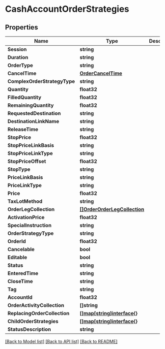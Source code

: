 # CashAccountOrderStrategies

## Properties

Name | Type | Description | Notes
------------ | ------------- | ------------- | -------------
**Session** | **string** |  | [optional] 
**Duration** | **string** |  | [optional] 
**OrderType** | **string** |  | [optional] 
**CancelTime** | [**OrderCancelTime**](Order_cancelTime.md) |  | [optional] 
**ComplexOrderStrategyType** | **string** |  | [optional] 
**Quantity** | **float32** |  | [optional] 
**FilledQuantity** | **float32** |  | [optional] 
**RemainingQuantity** | **float32** |  | [optional] 
**RequestedDestination** | **string** |  | [optional] 
**DestinationLinkName** | **string** |  | [optional] 
**ReleaseTime** | **string** |  | [optional] 
**StopPrice** | **float32** |  | [optional] 
**StopPriceLinkBasis** | **string** |  | [optional] 
**StopPriceLinkType** | **string** |  | [optional] 
**StopPriceOffset** | **float32** |  | [optional] 
**StopType** | **string** |  | [optional] 
**PriceLinkBasis** | **string** |  | [optional] 
**PriceLinkType** | **string** |  | [optional] 
**Price** | **float32** |  | [optional] 
**TaxLotMethod** | **string** |  | [optional] 
**OrderLegCollection** | [**[]OrderOrderLegCollection**](Order_orderLegCollection.md) |  | [optional] 
**ActivationPrice** | **float32** |  | [optional] 
**SpecialInstruction** | **string** |  | [optional] 
**OrderStrategyType** | **string** |  | [optional] 
**OrderId** | **float32** |  | [optional] 
**Cancelable** | **bool** |  | [optional] 
**Editable** | **bool** |  | [optional] 
**Status** | **string** |  | [optional] 
**EnteredTime** | **string** |  | [optional] 
**CloseTime** | **string** |  | [optional] 
**Tag** | **string** |  | [optional] 
**AccountId** | **float32** |  | [optional] 
**OrderActivityCollection** | **[]string** |  | [optional] 
**ReplacingOrderCollection** | [**[]map[string]interface{}**](map[string]interface{}.md) |  | [optional] 
**ChildOrderStrategies** | [**[]map[string]interface{}**](map[string]interface{}.md) |  | [optional] 
**StatusDescription** | **string** |  | [optional] 

[[Back to Model list]](../README.md#documentation-for-models) [[Back to API list]](../README.md#documentation-for-api-endpoints) [[Back to README]](../README.md)


